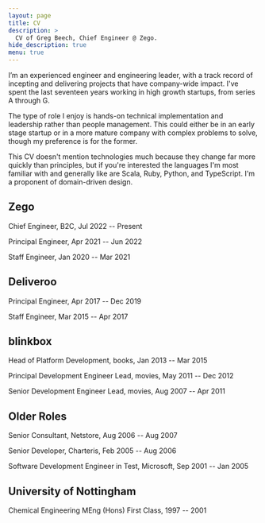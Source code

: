```yaml
---
layout: page
title: CV
description: >
  CV of Greg Beech, Chief Engineer @ Zego.
hide_description: true
menu: true
---
```


I’m an experienced engineer and engineering leader, with a track record of incepting and delivering projects that have company-wide impact. I've spent the last seventeen years working in high growth startups, from series A through G.

The type of role I enjoy is hands-on technical implementation and leadership rather than people management. This could either be in an early stage startup or in a more mature company with complex problems to solve, though my preference is for the former.

This CV doesn't mention technologies much because they change far more quickly than principles, but if you're interested the languages I'm most familiar with and generally like are Scala, Ruby, Python, and TypeScript. I'm a proponent of domain-driven design.

## Zego

Chief Engineer, B2C, Jul 2022 -- Present


Principal Engineer, Apr 2021 -- Jun 2022


Staff Engineer, Jan 2020 -- Mar 2021

## Deliveroo

Principal Engineer, Apr 2017 -- Dec 2019


Staff Engineer, Mar 2015 -- Apr 2017

## blinkbox

Head of Platform Development, books, Jan 2013 -- Mar 2015


Principal Development Engineer Lead, movies, May 2011 -- Dec 2012


Senior Development Engineer Lead, movies, Aug 2007 -- Apr 2011

## Older Roles

Senior Consultant, Netstore, Aug 2006 -- Aug 2007


Senior Developer, Charteris, Feb 2005 -- Aug 2006


Software Development Engineer in Test, Microsoft, Sep 2001 -- Jan 2005

## University of Nottingham

Chemical Engineering MEng (Hons) First Class, 1997 -- 2001
